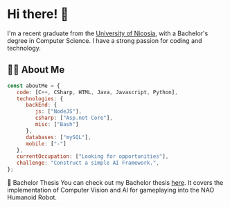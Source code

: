 # Hi there! 👋

I'm a recent graduate from the [University of Nicosia](https://www.unic.ac.cy/), with a Bachelor's degree in Computer Science. I have a strong passion for coding and technology.

## 👨‍💻 About Me

```javascript
const aboutMe = {
   code: [C++, CSharp, HTML, Java, Javascript, Python],
   technologies: {
      backEnd: {
         js: ["NodeJS"],
         csharp: ["Asp.net Core"],
         misc: ["Bash"]
      },
      databases: ["mySQL"],
      mobile: ["-"]
   },
   currentOccupation: ["Looking for opportunities"],
   challenge: "Construct a simple AI Framework.",
};
```

📄 Bachelor Thesis
You can check out my Bachelor thesis [here](https://github.com/MahdiOsman/FinalYearProject/blob/main/MahdiOsman_Thesis.pdf). It covers the implementation of Computer Vision and AI for gameplaying into the NAO Humanoid Robot.
